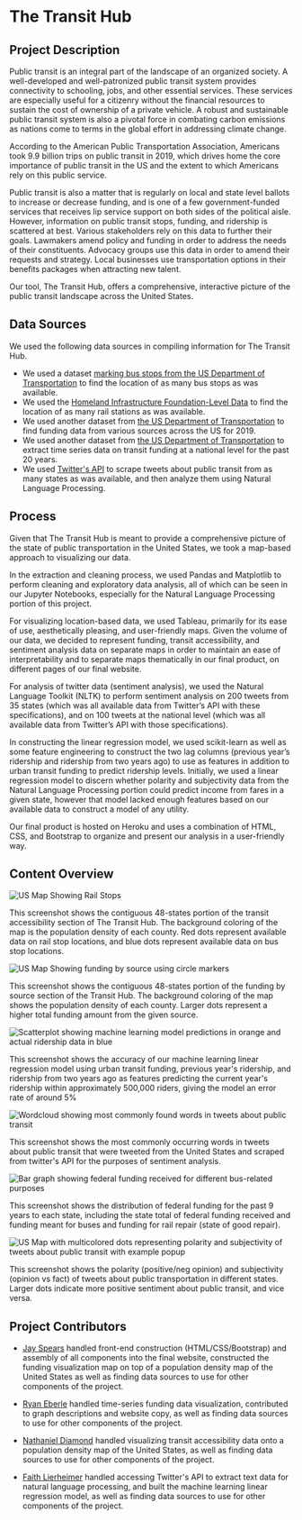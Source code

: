 # The Transit Hub

## Project Description
Public transit is an integral part of the landscape of an organized society. A well-developed and well-patronized public transit system provides connectivity to schooling, jobs, and other essential services. These services are especially useful for a citizenry without the financial resources to sustain the cost of ownership of a private vehicle. A robust and sustainable public transit system is also a pivotal force in combating carbon emissions as nations come to terms in the global effort in addressing climate change. 

According to the American Public Transportation Association, Americans took 9.9 billion trips on public transit in 2019, which drives home the core importance of public transit in the US and the extent to which Americans rely on this public service.

Public transit is also a matter that is regularly on local and state level ballots to increase or decrease funding, and is one of a few government-funded services that receives lip service support on both sides of the political aisle. However, information on public transit stops, funding, and ridership is scattered at best. Various stakeholders rely on this data to further their goals. Lawmakers amend policy and funding in order to address the needs of their constituents. Advocacy groups use this data in order to amend their requests and strategy. Local businesses use transportation options in their benefits packages when attracting new talent. 

Our tool, The Transit Hub, offers a comprehensive, interactive picture of the public transit landscape across the United States.

## Data Sources 
We used the following data sources in compiling information for The Transit Hub. 

* We used a dataset [marking bus stops from the US Department of Transportation](https://data-usdot.opendata.arcgis.com/datasets/gtfs-ntm-stops) to find the location of as many bus stops as was available. 
* We used the [Homeland Infrastructure Foundation-Level Data](https://hifld-geoplatform.opendata.arcgis.com/datasets/public-transit-stations) to find the location of as many rail stations as was available. 
* We used another dataset from [the US Department of Transportation](https://www.transit.dot.gov/ntd/data-product/monthly-module-raw-data-release) to find funding data from various sources across the US for 2019. 
* We used another dataset from [the US Department of Transportation](https://www.transit.dot.gov/ntd/data-product/2019-time-series) to extract time series data on transit funding at a national level for the past 20 years. 
* We used [Twitter's API](https://developer.twitter.com/en/docs) to scrape tweets about public transit from as many states as was available, and then analyze them using Natural Language Processing. 

## Process
Given that The Transit Hub is meant to provide a comprehensive picture of the state of public transportation in the United States, we took a map-based approach to visualizing our data. 

In the extraction and cleaning process, we used Pandas and Matplotlib to perform cleaning and exploratory data analysis, all of which can be seen in our Jupyter Notebooks, especially for the Natural Language Processing portion of this project. 

For visualizing location-based data, we used Tableau, primarily for its ease of use, aesthetically pleasing, and user-friendly maps. Given the volume of our data, we decided to represent funding, transit accessibility, and sentiment analysis data on separate maps in order to maintain an ease of interpretability and to separate maps thematically in our final product, on different pages of our final website. 

For analysis of twitter data (sentiment analysis), we used the Natural Language Toolkit (NLTK) to perform sentiment analysis on 200 tweets from 35 states (which was all available data from Twitter’s API with these specifications), and on 100 tweets at the national level (which was all available data from Twitter’s API with those specifications). 

In constructing the linear regression model, we used scikit-learn as well as some feature engineering to construct the two lag columns (previous year’s ridership and ridership from two years ago) to use as features in addition to urban transit funding to predict ridership levels. Initially, we used a linear regression model to discern whether polarity and subjectivity data from the Natural Language Processing portion could predict income from fares in a given state, however that model lacked enough features based on our available data to construct a model of any utility. 

Our final product is hosted on Heroku and uses a combination of HTML, CSS, and Bootstrap to organize and present our analysis in a user-friendly way. 

## Content Overview
![US Map Showing Rail Stops](images/contig.JPG)

This screenshot shows the contiguous 48-states portion of the transit accessibility section of The Transit Hub. The background coloring of the map is the population density of each county. Red dots represent available data on rail stop locations, and blue dots represent available data on bus stop locations. 



![US Map Showing funding by source using circle markers](images/funding.png)

This screenshot shows the contiguous 48-states portion of the funding by source section of the Transit Hub. The background coloring of the map shows the population density of each county. Larger dots represent a higher total funding amount from the given source. 



![Scatterplot showing machine learning model predictions in orange and actual ridership data in blue](images/mlmodel.png)

This screenshot shows the accuracy of our machine learning linear regression model using urban transit funding, previous year's ridership, and ridership from two years ago as features predicting the current year's ridership within approximately 500,000 riders, giving the model an error rate of around 5% 



![Wordcloud showing most commonly found words in tweets about public transit](images/transit_wordcloud.png)

This screenshot shows the most commonly occurring words in tweets about public transit that were tweeted from the United States and scraped from twitter's API for the purposes of sentiment analysis. 



![Bar graph showing federal funding received for different bus-related purposes](images/federal_funding.png)

This screenshot shows the distribution of federal funding for the past 9 years to each state, including the state total of federal funding received and funding meant for buses and funding for rail repair (state of good repair).



![US Map with multicolored dots representing polarity and subjectivity of tweets about public transit with example popup](images/sentiment_map.png)

This screenshot shows the polarity (positive/neg opinion) and subjectivity (opinion vs fact) of tweets about public transportation in different states. Larger dots indicate more positive sentiment about public transit, and vice versa. 

## Project Contributors 

* [Jay Spears](https://github.com/spearjen) handled front-end construction (HTML/CSS/Bootstrap) and assembly of all components into the final website, constructed the funding visualization map on top of a population density map of the United States as well as finding data sources to use for other components of the project. 

* [Ryan Eberle](https://github.com/Ryan-Eberle) handled time-series funding data visualization, contributed to graph descriptions and website copy, as well as finding data sources to use for other components of the project. 

* [Nathaniel Diamond](https://github.com/DiamondN97) handled visualizing transit accessibility data onto a population density map of the United States, as well as finding data sources to use for other components of the project. 

* [Faith Lierheimer](https://github.com/faithlierheimer) handled accessing Twitter's API to extract text data for natural language processing, and built the machine learning linear regression model, as well as finding data sources to use for other components of the project. 
